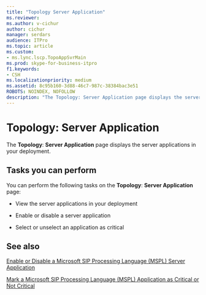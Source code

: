```yaml
---
title: "Topology Server Application"
ms.reviewer: 
ms.author: v-cichur
author: cichur
manager: serdars
audience: ITPro
ms.topic: article
ms.custom:
- ms.lync.lscp.TopoAppSvrMain
ms.prod: skype-for-business-itpro
f1.keywords:
- CSH
ms.localizationpriority: medium
ms.assetid: 8c95b160-3d88-46c7-987c-38384bac3e51
ROBOTS: NOINDEX, NOFOLLOW
description: "The Topology: Server Application page displays the server applications in your deployment."
---
```


# Topology: Server Application

The **Topology**: **Server Application** page displays the server applications in your deployment.

## Tasks you can perform

You can perform the following tasks on the **Topology**: **Server Application** page:

- View the server applications in your deployment

- Enable or disable a server application

- Select or unselect an application as critical

## See also

[Enable or Disable a Microsoft SIP Processing Language (MSPL) Server Application](/previous-versions/office/lync-server-2013/lync-server-2013-enable-or-disable-a-microsoft-sip-processing-language-mspl-server-application)

[Mark a Microsoft SIP Processing Language (MSPL) Application as Critical or Not Critical](/previous-versions/office/lync-server-2013/lync-server-2013-mark-a-microsoft-sip-processing-language-mspl-application-as-critical-or-not-critical)